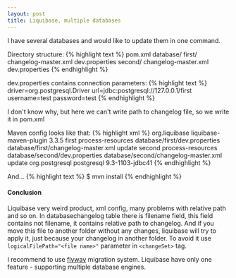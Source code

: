 ```yaml
---
layout: post
title: Liquibase, multiple databases
---
```


I have several databases and would like to update them in one command.

Directory structure:
{% highlight text %}
pom.xml
database/
    first/
        changelog-master.xml
        dev.properties
    second/
        changelog-master.xml
        dev.properties
{% endhighlight %}

dev.properties contains connection parameters:
{% highlight text %}
driver=org.postgresql.Driver
url=jdbc:postgresql://127.0.0.1/first
username=test
password=test
{% endhighlight %}

I don't know why, but here we can't write path to changelog file, so we write it in pom.xml

Maven config looks like that:
{% highlight xml %}
<plugin>
    <groupId>org.liquibase</groupId>
    <artifactId>liquibase-maven-plugin</artifactId>
    <version>3.3.5</version>
    <executions>
        <execution>
            <id>first</id>
            <phase>process-resources</phase>
            <configuration>
                <propertyFile>database/first/dev.properties</propertyFile>
                <changeLogFile>database/first/changelog-master.xml</changeLogFile>
            </configuration>
            <goals>
                <goal>update</goal>
            </goals>
        </execution>
        <execution>
            <id>second</id>
            <phase>process-resources</phase>
            <configuration>
                <propertyFile>database/second/dev.properties</propertyFile>
                <changeLogFile>database/second/changelog-master.xml</changeLogFile>
            </configuration>
            <goals>
                <goal>update</goal>
            </goals>
        </execution>
    </executions>
    <dependencies>
        <dependency>
            <groupId>org.postgresql</groupId>
            <artifactId>postgresql</artifactId>
            <version>9.3-1103-jdbc41</version>
        </dependency>
    </dependencies>
</plugin>
{% endhighlight %}


And...
{% highlight text %}
$ mvn install
{% endhighlight %}

#### Conclusion

Liquibase very weird product, xml config, many problems with relative path and so on. In databasechangelog table there is filename field, this field contains not filename, it contains relative path to changelog. And if you move this file to another folder without any changes, liquibase will try to apply it, just because your changelog in another folder. To avoid it use `logicalFilePath="<file name>"` parameter in `<changeSet>` tag.

I recommend to use [flyway](http://flywaydb.org) migration system. Liquibase have only one feature - supporting multiple database engines.
